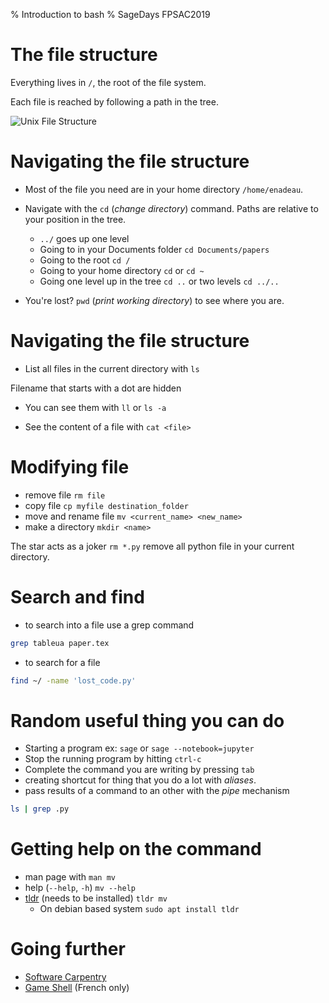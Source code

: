 % Introduction to bash
% SageDays FPSAC2019
# The file structure

Everything lives in `/`, the root of the file system.

Each file is reached by following a path in the tree.

![Unix File Structure](https://upload.wikimedia.org/wikipedia/commons/thumb/f/f3/Standard-unix-filesystem-hierarchy.svg/1024px-Standard-unix-filesystem-hierarchy.svg.png)

# Navigating the file structure

- Most of the file you need are in your home directory `/home/enadeau`.
- Navigate with the `cd` (*change directory*) command. Paths are relative to
  your position in the tree.
  - `../` goes up one level
  - Going  to in your Documents folder `cd Documents/papers`
  - Going  to the root `cd /`
  - Going  to your home directory `cd` or `cd ~`
  - Going one level up in the tree `cd ..` or two levels `cd ../..`

- You're lost? `pwd` (*print working directory*) to see where you are.

# Navigating the file structure

- List all files in the current directory with `ls`

Filename that starts with a dot are hidden

- You can see them with `ll` or `ls -a`

- See the content of a file with `cat <file>`

# Modifying file

- remove file `rm file`
- copy file `cp myfile destination_folder`
- move and rename file `mv <current_name> <new_name>`
- make a directory `mkdir <name>`

The star acts as a joker `rm *.py` remove all python file in your current
directory.

# Search and find

- to search into a file use a grep command
```bash
grep tableua paper.tex
```
- to search for a file
```bash
find ~/ -name 'lost_code.py'
```

# Random useful thing you can do

- Starting a program ex: `sage` or `sage --notebook=jupyter`
- Stop the running program by hitting `ctrl-c`
- Complete the command you are writing by pressing `tab`
- creating shortcut for thing that you do a lot with *aliases*.
- pass results of a command to an other with the *pipe* mechanism
```bash
ls | grep .py
```

# Getting help on the command

- man page with `man mv`
- help (`--help`, `-h`) `mv --help`
- [tldr](https://github.com/tldr-pages/tldr) (needs to be installed) `tldr mv`
    - On debian based system `sudo apt install tldr`


# Going further

- [Software Carpentry](http://swcarpentry.github.io/shell-novice/)
- [Game Shell](http://lama.univ-savoie.fr/~hyvernat/Enseignement/1617/info202/tp2.html) (French only)
